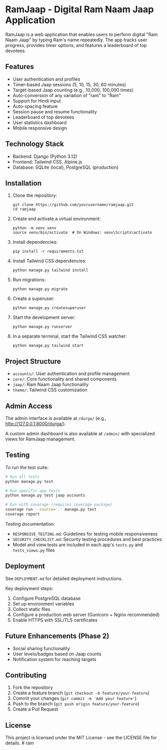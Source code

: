 # RamJaap - Digital Ram Naam Jaap Application

RamJaap is a web application that enables users to perform digital "Ram Naam Jaap" by typing Ram's name repeatedly. The app tracks user progress, provides timer options, and features a leaderboard of top devotees.

## Features

- User authentication and profiles
- Timer-based Jaap sessions (5, 10, 15, 30, 60 minutes)
- Target-based Jaap counting (e.g., 10,000, 100,000 times)
- Auto-conversion of any variation of "ram" to "Ram"
- Support for Hindi input
- Auto-spacing feature
- Session pause and resume functionality
- Leaderboard of top devotees
- User statistics dashboard
- Mobile responsive design

## Technology Stack

- Backend: Django (Python 3.12)
- Frontend: Tailwind CSS, Alpine.js
- Database: SQLite (local), PostgreSQL (production)

## Installation

1. Clone the repository:
   ```
   git clone https://github.com/yourusername/ramjaap.git
   cd ramjaap
   ```

2. Create and activate a virtual environment:
   ```
   python -m venv venv
   source venv/bin/activate  # On Windows: venv\Scripts\activate
   ```

3. Install dependencies:
   ```
   pip install -r requirements.txt
   ```

4. Install Tailwind CSS dependencies:
   ```
   python manage.py tailwind install
   ```

5. Run migrations:
   ```
   python manage.py migrate
   ```

6. Create a superuser:
   ```
   python manage.py createsuperuser
   ```

7. Start the development server:
   ```
   python manage.py runserver
   ```

8. In a separate terminal, start the Tailwind CSS watcher:
   ```
   python manage.py tailwind start
   ```

## Project Structure

- `accounts/`: User authentication and profile management
- `core/`: Core functionality and shared components
- `jaap/`: Ram Naam Jaap functionality
- `theme/`: Tailwind CSS customization

## Admin Access

The admin interface is available at `/durga/` (e.g., http://127.0.0.1:8000/durga/).

A custom admin dashboard is also available at `/admin/` with specialized views for RamJaap management.

## Testing

To run the test suite:

```bash
# Run all tests
python manage.py test

# Run specific app tests
python manage.py test jaap accounts

# Run with coverage (requires coverage package)
coverage run --source='.' manage.py test
coverage report
```

Testing documentation:
- `RESPONSIVE_TESTING.md`: Guidelines for testing mobile responsiveness
- `SECURITY_CHECKLIST.md`: Security testing procedures and best practices
- Model and view tests are included in each app's `tests.py` and `tests_views.py` files

## Deployment

See `DEPLOYMENT.md` for detailed deployment instructions.

Key deployment steps:
1. Configure PostgreSQL database
2. Set up environment variables
3. Collect static files
4. Configure a production web server (Gunicorn + Nginx recommended)
5. Enable HTTPS with SSL/TLS certificates

## Future Enhancements (Phase 2)

- Social sharing functionality
- User levels/badges based on Jaap counts
- Notification system for reaching targets

## Contributing

1. Fork the repository
2. Create a feature branch (`git checkout -b feature/your-feature`)
3. Commit your changes (`git commit -m 'Add your feature'`)
4. Push to the branch (`git push origin feature/your-feature`)
5. Create a Pull Request

## License

This project is licensed under the MIT License - see the LICENSE file for details. # ram
